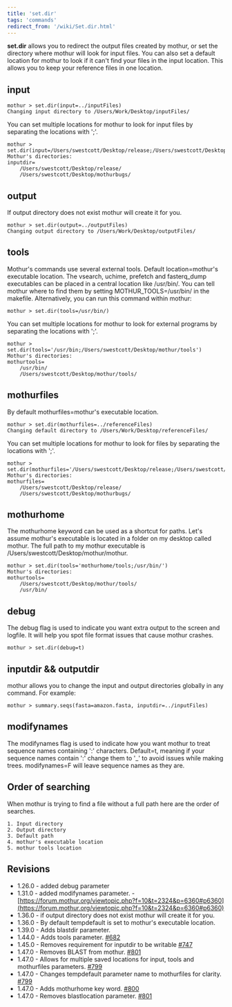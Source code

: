 ```yaml
---
title: 'set.dir'
tags: 'commands'
redirect_from: '/wiki/Set.dir.html'
---
```

**set.dir** allows you to redirect the output files
created by mothur, or set the directory where mothur will look for input
files. You can also set a default location for mothur to look if it
can't find your files in the input location. This allows you to keep
your reference files in one location.


## input

    mothur > set.dir(input=../inputFiles)
    Changing input directory to /Users/Work/Desktop/inputFiles/
    
You can set multiple locations for mothur to look for input files by separating the locations with ';'.
    
    mothur > set.dir(input=/Users/swestcott/Desktop/release;/Users/swestcott/Desktop/mothurbugs)
    Mothur's directories:
    inputdir=
	    /Users/swestcott/Desktop/release/
	    /Users/swestcott/Desktop/mothurbugs/


## output

If output directory does not exist mothur will create it for you.

    mothur > set.dir(output=../outputFiles)
    Changing output directory to /Users/Work/Desktop/outputFiles/

## tools

Mothur's commands use several external tools. Default
location=mothur's executable location. The vsearch, uchime, 
prefetch and fasterq\_dump executables can be placed in a central
location like /usr/bin/. You can tell mothur where to find them by
setting MOTHUR\_TOOLS=/usr/bin/ in the makefile. Alternatively, you can
run this command within mothur:

    mothur > set.dir(tools=/usr/bin/)

You can set multiple locations for mothur to look for external programs by separating the locations with ';'.
    
    mothur > set.dir(tools='/usr/bin;/Users/swestcott/Desktop/mothur/tools')
    Mothur's directories:
    mothurtools=
	    /usr/bin/
	    /Users/swestcott/Desktop/mothur/tools/

## mothurfiles

By default mothurfiles=mothur's executable location.

    mothur > set.dir(mothurfiles=../referenceFiles)
    Changing default directory to /Users/Work/Desktop/referenceFiles/
    
You can set multiple locations for mothur to look for files by separating the locations with ';'.

    mothur > set.dir(mothurfiles='/Users/swestcott/Desktop/release;/Users/swestcott/Desktop/mothurbugs')
    Mothur's directories:
    mothurfiles=
	    /Users/swestcott/Desktop/release/
	    /Users/swestcott/Desktop/mothurbugs/

## mothurhome 
The mothurhome keyword can be used as a shortcut for paths. 
Let's assume mothur's executable is located in a folder on my desktop called mothur.
The full path to my mothur executable is /Users/swestcott/Desktop/mothur/mothur.

	mothur > set.dir(tools='mothurhome/tools;/usr/bin/')
	Mothur's directories:
	mothurtools=
		/Users/swestcott/Desktop/mothur/tools/
		/usr/bin/

## debug

The debug flag is used to indicate you want extra output to the screen
and logfile. It will help you spot file format issues that cause mothur
crashes.

    mothur > set.dir(debug=t)

## inputdir && outputdir

mothur allows you to change the input and output directories globally in
any command. For example:

    mothur > summary.seqs(fasta=amazon.fasta, inputdir=../inputFiles)

## modifynames

The modifynames flag is used to indicate how you want mothur to treat
sequence names containing ':' characters. Default=t, meaning if your
sequence names contain ':' change them to '\_' to avoid issues while
making trees. modifynames=F will leave sequence names as they are.

## Order of searching

When mothur is trying to find a file without a full path here are the
order of searches.

    1. Input directory
    2. Output directory
    3. Default path
    4. mothur's executable location
    5. mothur tools location

## Revisions

-   1.26.0 - added debug parameter
-   1.31.0 - added modifynames parameter. -
    [https://forum.mothur.org/viewtopic.php?f=10&t=2324&p=6360#p6360](https://forum.mothur.org/viewtopic.php?f=10&t=2324&p=6360#p6360)
-   1.36.0 - if output directory does not exist mothur will create it
    for you.
-   1.36.0 - By default tempdefault is set to mothur's executable
    location.
-   1.39.0 - Adds blastdir parameter.
-   1.44.0 - Adds tools parameter.
    [\#682](https://github.com/mothur/mothur/issues/682)
-   1.45.0 - Removes requirement for inputdir to be writable [\#747](https://github.com/mothur/mothur/issues/747)
-   1.47.0 - Removes BLAST from mothur. [\#801](https://github.com/mothur/mothur/issues/801)
-   1.47.0 - Allows for multiple saved locations for input, tools and mothurfiles parameters. [\#799](https://github.com/mothur/mothur/issues/799)
-   1.47.0 - Changes tempdefault parameter name to mothurfiles for clarity. [\#799](https://github.com/mothur/mothur/issues/799)
-   1.47.0 - Adds mothurhome key word. [\#800](https://github.com/mothur/mothur/issues/800)
-   1.47.0 - Removes blastlocation parameter.  [\#801](https://github.com/mothur/mothur/issues/801)

